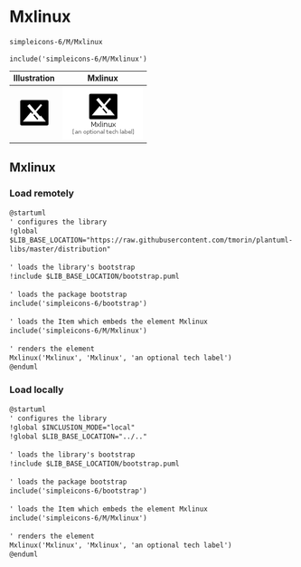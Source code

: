 # Mxlinux


```text
simpleicons-6/M/Mxlinux
```

```text
include('simpleicons-6/M/Mxlinux')
```



| Illustration | Mxlinux |
| :---: | :---: |
| ![illustration for Illustration](../../simpleicons-6/M/Mxlinux.png) | ![illustration for Mxlinux](../../simpleicons-6/M/Mxlinux.Local.png) |




## Mxlinux

### Load remotely
```plantuml
@startuml
' configures the library
!global $LIB_BASE_LOCATION="https://raw.githubusercontent.com/tmorin/plantuml-libs/master/distribution"

' loads the library's bootstrap
!include $LIB_BASE_LOCATION/bootstrap.puml

' loads the package bootstrap
include('simpleicons-6/bootstrap')

' loads the Item which embeds the element Mxlinux
include('simpleicons-6/M/Mxlinux')

' renders the element
Mxlinux('Mxlinux', 'Mxlinux', 'an optional tech label')
@enduml
```

### Load locally
```plantuml
@startuml
' configures the library
!global $INCLUSION_MODE="local"
!global $LIB_BASE_LOCATION="../.."

' loads the library's bootstrap
!include $LIB_BASE_LOCATION/bootstrap.puml

' loads the package bootstrap
include('simpleicons-6/bootstrap')

' loads the Item which embeds the element Mxlinux
include('simpleicons-6/M/Mxlinux')

' renders the element
Mxlinux('Mxlinux', 'Mxlinux', 'an optional tech label')
@enduml
```


